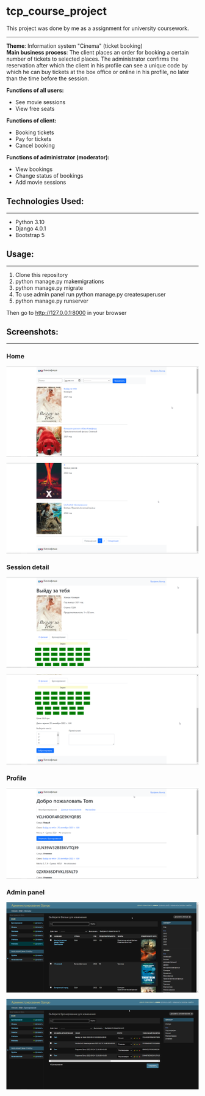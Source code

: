 # tcp_course_project
This project was done by me as a assignment for university coursework.
___
**Theme**: Information system "Cinema" (ticket booking)\
**Main business process**: The client places an order for booking
a certain number of tickets to selected places. 
The administrator confirms the reservation after 
which the client in his profile can see a unique code 
by which he can buy tickets at the box office or 
online in his profile, no later than the time before 
the session.

**Functions of all users:**
* See movie sessions
* View free seats

**Functions of client:**
* Booking tickets
* Pay for tickets
* Cancel booking

**Functions of administrator (moderator):**
* View bookings
* Change status of bookings
* Add movie sessions

## Technologies Used:
___
* Python 3.10
* Django 4.0.1
* Bootstrap 5

## Usage:
___
1. Clone this repository
2. python manage.py makemigrations
3. python manage.py migrate
4. To use admin panel run python manage.py createsuperuser
5. python manage.py runserver

Then go to http://127.0.0.1:8000 in your browser

## Screenshots:
___
### Home
![Home page top](screenshots/home1.png)

![Home page bottom](screenshots/home2.png)

### Session detail
![Session page top](screenshots/session_page1.png)

![Session page top](screenshots/session_page2.png)

### Profile
![Profile](screenshots/profile1.png)

### Admin panel
![Admin panel](screenshots/admin1.png)

![Admin panel](screenshots/admin2.png)
